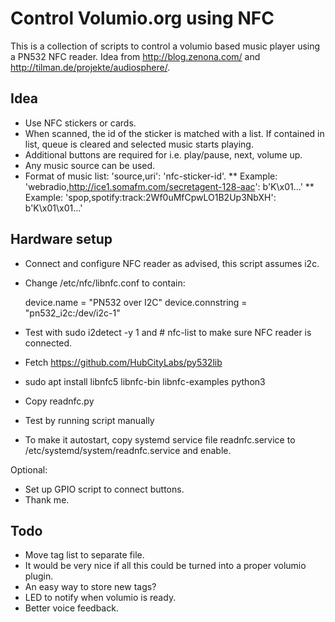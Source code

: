 # Control Volumio.org using NFC

This is a collection of scripts to control a volumio based music player using a PN532 NFC reader. Idea from http://blog.zenona.com/ and http://tilman.de/projekte/audiosphere/.

## Idea

* Use NFC stickers or cards.
* When scanned, the id of the sticker is matched with a list. If contained in list, queue is cleared and selected music starts playing.
* Additional buttons are required for i.e. play/pause, next, volume up.
* Any music source can be used.
* Format of music list: 'source,uri': 'nfc-sticker-id'.
** Example: 'webradio,http://ice1.somafm.com/secretagent-128-aac': b'K\x01...'
** Example: 'spop,spotify:track:2Wf0uMfCpwLO1B2Up3NbXH': b'K\x01\x01...'

## Hardware setup

* Connect and configure NFC reader as advised, this script assumes i2c.
* Change /etc/nfc/libnfc.conf to contain:

  device.name = "PN532 over I2C"
  device.connstring = "pn532_i2c:/dev/i2c-1"

* Test with sudo i2detect -y 1 and # nfc-list to make sure NFC reader is connected.
* Fetch https://github.com/HubCityLabs/py532lib
* sudo apt install libnfc5 libnfc-bin libnfc-examples python3
* Copy readnfc.py
* Test by running script manually
* To make it autostart, copy systemd service file readnfc.service to /etc/systemd/system/readnfc.service and enable.

Optional:

* Set up GPIO script to connect buttons.
* Thank me.

## Todo

* Move tag list to separate file.
* It would be very nice if all this could be turned into a proper volumio plugin.
* An easy way to store new tags?
* LED to notify when volumio is ready.
* Better voice feedback.
